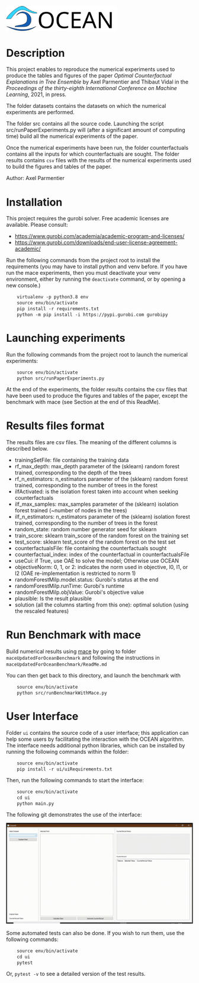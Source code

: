<img src="ocean_logo.svg" width="300">

# Description

This project enables to reproduce the numerical experiments used to produce the tables and figures of the paper *Optimal Counterfactual Explanations in Tree Ensemble* by Axel Parmentier and Thibaut Vidal in the *Proceedings of the thirty-eighth International Conference on Machine Learning*, 2021, in press. 

The folder datasets contains the datasets on which the numerical experiments are performed.

The folder src contains all the source code. Launching the script src/runPaperExperiments.py will (after a significant amount of computing time) build all the numerical experiments of the paper.

Once the numerical experiments have been run, the folder counterfactuals contains all the inputs for which counterfactuals are sought. The folder results contains `csv` files with the results of the numerical experiments used to build the figures and tables of the paper.

Author: Axel Parmentier

# Installation

This project requires the gurobi solver. Free academic licenses are available. Please consult:

 - https://www.gurobi.com/academia/academic-program-and-licenses/
 - https://www.gurobi.com/downloads/end-user-license-agreement-academic/

Run the following commands from the project root to install the requirements (you may have to install python and venv before. If you have run the mace experiments, then you must deactivate your venv environment, either by running the `deactivate` command, or by opening a new console.)

```shell
    virtualenv -p python3.8 env
    source env/bin/activate
    pip install -r requirements.txt
    python -m pip install -i https://pypi.gurobi.com gurobipy
```

# Launching experiments

Run the following commands from the project root to launch the numerical experiments:

```shell
    source env/bin/activate
    python src/runPaperExperiments.py
```

At the end of the experiments, the folder results contains the csv files that have been used to produce the figures and tables of the paper, except the benchmark with mace (see Section at the end of this ReadMe).    

# Results files format

The results files are csv files. The meaning of the different columns is described below.

 - trainingSetFile: file containing the training data
 - rf_max_depth: max_depth parameter of the (sklearn) random forest trained, corresponding to the depth of the trees
 - rf_n_estimators: n_estimators parameter of the (sklearn) random forest trained, corresponding to the number of trees in the forest
 - ilfActivated: is the isolation forest taken into account when seeking counterfactuals
 - ilf_max_samples: max_samples parameter of the (sklearn) isolation forest trained (~number of nodes in the trees)
 - ilf_n_estimators:  n_estimators parameter of the (sklearn) isolation forest trained, corresponding to the number of trees in the forest
 - random_state: random number generator seed for sklearn
 - train_score: sklearn train_score of the random forest on the training set
 - test_score: sklearn test_score of the random forest on the test set
 - counterfactualsFile: file containing the counterfactuals sought
 - counterfactual_index: index of the counterfactual in counterfactualsFile
 - useCui: if True, use OAE to solve the model; Otherwise use OCEAN
 - objectiveNorm: 0, 1, or 2: indicates the norm used in objective, l0, l1, or l2 (OAE re-implementation is restricted to norm 1)
 - randomForestMilp.model.status: Gurobi's status at the end
 - randomForestMilp.runTime: Gurobi's runtime
 - randomForestMilp.objValue: Gurobi's objective value
 - plausible: Is the result plausible
 - solution (all the columns starting from this one): optimal solution (using the rescaled features)

# Run Benchmark with mace

Build numerical results using <a href="https://github.com/amirhk/mace">mace</a> by going to folder `maceUpdatedForOceanBenchmark` and following the instructions in `maceUpdatedForOceanBenchmark/ReadMe.md`

You can then get back to this directory, and launch the benchmark with

```shell
    source env/bin/activate
    python src/runBenchmarkWithMace.py
```
# User Interface

Folder `ui` contains the source code of a user interface; this application can help some users by facilitating the interaction with the OCEAN algorithm. The interface needs additional python libraries, which can be installed by running the following commands within the folder:

```shell
    source env/bin/activate
    pip install -r ui/uiRequirements.txt
```

Then, run the following commands to start the interface:

```shell
    source env/bin/activate
    cd ui
    python main.py
```

The following git demonstrates the use of the interface:

![](ui_gif_v1.gif)

Some automated tests can also be done. If you wish to run them, use the following commands:

```shell
    source env/bin/activate
    cd ui
    pytest
```
Or, `pytest -v` to see a detailed version of the test results.
